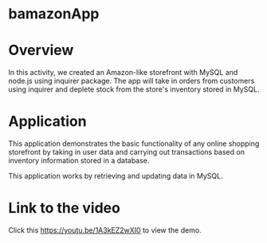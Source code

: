 # bamazonApp

# Overview
In this activity, we created an Amazon-like storefront with MySQL and node.js using inquirer package. The app will take in orders from customers using inquirer and deplete stock from the store's inventory stored in MySQL.

# Application
This application demonstrates the basic functionality of any online shopping storefront by taking in user data and carrying out transactions based on inventory information stored in a database.

This application works by retrieving and updating data in MySQL.

# Link to the video
Click this https://youtu.be/1A3kEZ2wXI0  to view the demo.

